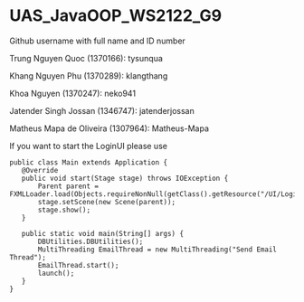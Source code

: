 # UAS_JavaOOP_WS2122_G9

Github username with full name and ID number

Trung Nguyen Quoc (1370166): tysunqua

Khang Nguyen Phu (1370289): klangthang

Khoa Nguyen (1370247): neko941

Jatender Singh Jossan (1346747): jatenderjossan

Matheus Mapa de Oliveira (1307964): Matheus-Mapa


If you want to start the LoginUI please use

```
public class Main extends Application {
   @Override
   public void start(Stage stage) throws IOException {
       Parent parent = FXMLLoader.load(Objects.requireNonNull(getClass().getResource("/UI/LoginUI.fxml")));
       stage.setScene(new Scene(parent));
       stage.show();
   }

   public static void main(String[] args) {
       DBUtilities.DBUtilities();
       MultiThreading EmailThread = new MultiThreading("Send Email Thread");
       EmailThread.start();
       launch();
   }
}
```
